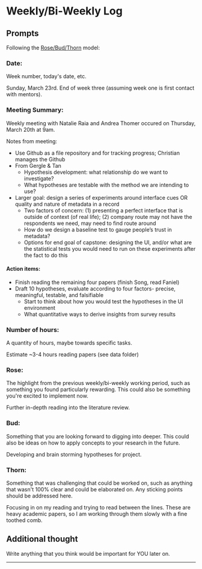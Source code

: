 # Weekly/Bi-Weekly Log

## Prompts
Following the [Rose/Bud/Thorn](https://www.panoramaed.com/blog/rose-bud-thorn-activity-and-worksheet#:~:text=%22Rose%2C%20Bud%2C%20Thorn%22%20is%20a%20mindful%20design%2D,day%2C%20week%2C%20or%20month.) model:

### Date: 
Week number, today's date, etc. 

Sunday, March 23rd. End of week three (assuming week one is first contact with mentors).

### Meeting Summary:
Weekly meeting with Natalie Raia and Andrea Thomer occured on Thursday, March 20th at 9am. 

Notes from meeting: 

- Use Github as a file repository and for tracking progress; Christian manages the Github
- From Gergle & Tan
  - Hypothesis development: what relationship do we want to investigate?
  - What hypotheses are testable with the method we are intending to use?
- Larger goal: design a series of experiments around interface cues OR quality and nature of metadata in a record
  - Two factors of concern: (1) presenting a perfect interface that is outside of context (of real life); (2) company route may not have the respondents we need, may need to find route around
  - How do we design a baseline test to gauge people’s trust in metadata?
  - Options for end goal of capstone: designing the UI, and/or what are the statistical tests you would need to run on these experiments after the fact to do this

#### Action items:
- Finish reading the remaining four papers (finish Song, read Faniel)
- Draft 10 hypotheses, evaluate according to four factors- precise, meaningful, testable, and falsifiable
  - Start to think about how you would test the hypotheses in the UI environment 
  - What quantitative ways to derive insights from survey results


### Number of hours: 
A quantity of hours, maybe towards specific tasks. 

Estimate ~3-4 hours reading papers (see data folder)

### Rose:
The highlight from the previous weekly/bi-weekly working period, such as something you found particularly rewarding. This could also be something you're excited to implement now.

Further in-depth reading into the literature review.

### Bud: 
Something that you are looking forward to digging into deeper. This could also be ideas on how to apply concepts to your research in the future. 

Developing and brain storming hypotheses for project.

### Thorn: 
Something that was challenging that could be worked on, such as anything that wasn't 100% clear and could be elaborated on. Any sticking points should be addressed here. 

Focusing in on my reading and trying to read between the lines. These are heavy academic papers, so I am working through them slowly with a fine toothed comb.

## Additional thought
Write anything that you think would be important for YOU later on.

---

